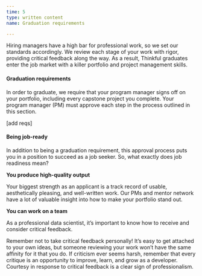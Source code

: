 ```yaml
---
time: 5
type: written content
name: Graduation requirements

---
```


Hiring managers have a high bar for professional work, so we set our standards accordingly. We review each stage of your work with rigor, providing critical feedback along the way. As a result, Thinkful graduates enter the job market with a killer portfolio and project management skills.

#### Graduation requirements

In order to graduate, we require that your program manager signs off on your portfolio, including every capstone project you complete. Your program manager (PM) must approve each step in the process outlined in this section.

[add reqs]

#### Being job-ready

In addition to being a graduation requirement, this approval process puts you in a position to succeed as a job seeker. So, what exactly does job readiness mean?

**You produce high-quality output**

Your biggest strength as an applicant is a track record of usable, aesthetically pleasing, and well-written work. Our PMs and mentor network have a lot of valuable insight into how to make your portfolio stand out.

**You can work on a team**

As a professional data scientist, it’s important to know how to receive and consider critical feedback.

Remember not to take critical feedback personally! It’s easy to get attached to your own ideas, but someone reviewing your work won’t have the same affinity for it that you do. If criticism ever seems harsh, remember that every critique is an opportunity to improve, learn, and grow as a developer. Courtesy in response to critical feedback is a clear sign of professionalism.
